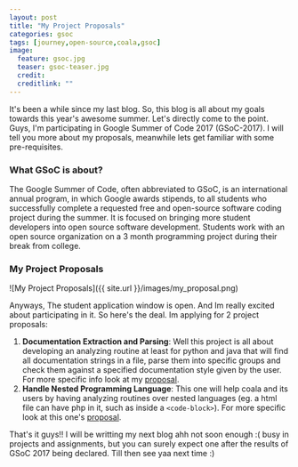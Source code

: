 ```yaml
---
layout: post
title: "My Project Proposals"
categories: gsoc
tags: [journey,open-source,coala,gsoc]
image:
  feature: gsoc.jpg
  teaser: gsoc-teaser.jpg
  credit: 
  creditlink: ""
---
```


It's been a while since my last blog. So, this blog is all about my goals towards this year's awesome summer. Let's directly come to the point. Guys, I'm participating in Google Summer of Code 2017 (GSoC-2017). I will tell you more about my proposals, meanwhile lets get familiar with some pre-requisites.

### What GSoC is about?

The Google Summer of Code, often abbreviated to GSoC, is an international annual program, in which Google awards stipends, to all students who successfully complete a requested free and open-source software coding project during the summer. It is focused on bringing more student developers into open source software development. Students work with an open source organization on a 3 month programming project during their break from college.

### My Project Proposals

![My Project Proposals]({{ site.url }}/images/my_proposal.png)

Anyways, The student application window is open. And Im really excited about participating in it. So here's the deal. Im applying for 2 project proposals:
  1.  **Documentation Extraction and Parsing**: Well this project is all about developing an analyzing routine at least for python and java that will find all documentation strings in a file, parse them into specific groups and check them against a specified documentation style given by the user. For more specific info look at my [proposal](https://drive.google.com/open?id=0B2ZlhOHwaV58Tmhva09ua3FRNzQ).
  2.  **Handle Nested Programming Language**: This one will help coala and its users by having analyzing routines over nested languages (eg. a html file can have php in it, such as inside a `<code-block>`). For more specific look at this one's [proposal](https://drive.google.com/open?id=0B2ZlhOHwaV58YW5acDJKLWkxMDA).

That's it guys!! I will be writting my next blog ahh not soon enough :( busy in projects and assignments, but you can surely expect one after the results of GSoC 2017 being declared. Till then see yaa next time :)
